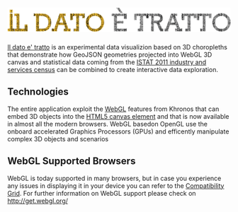 ![il dato e' tratto](https://raw.githubusercontent.com/sciamlab/istat/master/img/ildatoetratto.png)
==================
[Il dato e' tratto](http://istatcontest.sciamlab.com/) is an experimental data visualizion based on 3D choropleths that demonstrate how
GeoJSON geometries projected into WebGL 3D canvas and statistical data coming from the [ISTAT 2011 industry and services census][#1] 
can be combined to create interactive data exploration.


Technologies
------------
The entire application exploit the [WebGL][#2] features from Khronos that can embed 3D objects into the [HTML5 canvas element](http://www.w3.org/html/wg/drafts/html/master/scripting-1.html#the-canvas-element)
and that is now available in almost all the modern browsers.
WebGL basedon OpenGL use the onboard accelerated Graphics Processors (GPUs) and efficently manipulate complex 3D objects and scenarios

WebGL Supported Browsers
-------------------------
WebGL is today supported in many browsers, but in case you experience any issues in displaying it in your device you can refer to the [Compatibility Grid][#3].
For further information on WebGL support please check on http://get.webgl.org/


[#1]: http://censimentoindustriaeservizi.istat.it/ "Censimento Industria e Servizi ISTAT 2011"
[#2]: http://www.khronos.org/webgl/wiki/Main_Page "WebGL wiki at Khronos"
[#3]: http://caniuse.com/webgl "Can I use WebGL and 3D Canvas graphics?"


